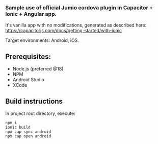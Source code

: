 ### Sample use of official Jumio cordova plugin in Capacitor + Ionic + Angular app.

It's vanilla app with no modifications, generated as described here: https://capacitorjs.com/docs/getting-started/with-ionic


Target environments: Android, iOS.

## Prerequisites:
- Node.js (preferred @18)
- NPM
- Android Studio
- XCode

## Build instructions
In project root directory, execute:
```shell
npm i
ionic build
npx cap sync android
npx cap open android
```
